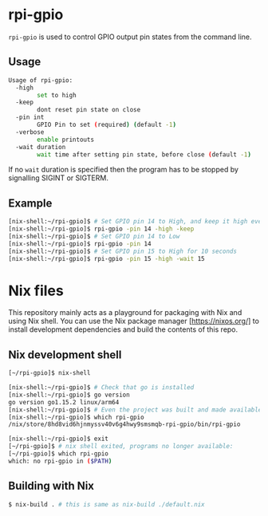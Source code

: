 # rpi-gpio

`rpi-gpio` is used to control GPIO output pin states from the command line.

## Usage

```sh
Usage of rpi-gpio:
  -high
        set to high
  -keep
        dont reset pin state on close
  -pin int
        GPIO Pin to set (required) (default -1)
  -verbose
        enable printouts
  -wait duration
        wait time after setting pin state, before close (default -1)
```

If no `wait` duration is specified then the program has to be stopped by signalling SIGINT or SIGTERM.

## Example

```sh
[nix-shell:~/rpi-gpio]$ # Set GPIO pin 14 to High, and keep it high even after rpi-gpio has terminated
[nix-shell:~/rpi-gpio]$ rpi-gpio -pin 14 -high -keep
[nix-shell:~/rpi-gpio]$ # Set GPIO pin 14 to Low
[nix-shell:~/rpi-gpio]$ rpi-gpio -pin 14
[nix-shell:~/rpi-gpio]$ # Set GPIO pin 15 to High for 10 seconds
[nix-shell:~/rpi-gpio]$ rpi-gpio -pin 15 -high -wait 15
```

# Nix files

This repository mainly acts as a playground for packaging with Nix and using Nix shell.
You can use the Nix package manager [https://nixos.org/] to install development dependencies
and build the contents of this repo.

## Nix development shell

```sh
[~/rpi-gpio]$ nix-shell

[nix-shell:~/rpi-gpio]$ # Check that go is installed
[nix-shell:~/rpi-gpio]$ go version
go version go1.15.2 linux/arm64 
[nix-shell:~/rpi-gpio]$ # Even the project was built and made available in PATH of nix-shell
[nix-shell:~/rpi-gpio]$ which rpi-gpio
/nix/store/8hd8vid6hjnmyssv40v6g4hwy9smsmqb-rpi-gpio/bin/rpi-gpio

[nix-shell:~/rpi-gpio]$ exit
[~/rpi-gpio]$ # nix shell exited, programs no longer available:
[~/rpi-gpio]$ which rpi-gpio
which: no rpi-gpio in ($PATH) 
```

## Building with Nix

```sh
$ nix-build . # this is same as nix-build ./default.nix
```
